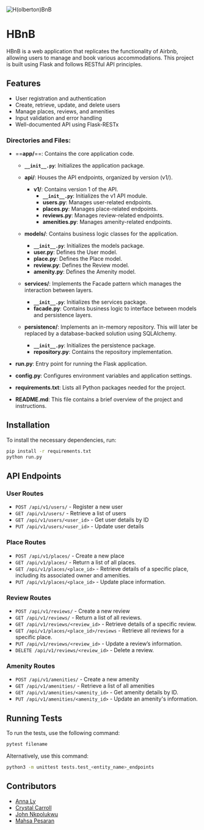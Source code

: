 ![H(olberton)BnB](https://github.com/mpesaran/hbnb/blob/786d6e184ef8ff367ba04ce2356f6f77e210fe9c/hbnb.png)
# HBnB
HBnB is a web application that replicates the functionality of Airbnb, allowing users to manage and book various accommodations. This project is built using Flask and follows RESTful API principles.

## Features

- User registration and authentication
- Create, retrieve, update, and delete users
- Manage places, reviews, and amenities
- Input validation and error handling
- Well-documented API using Flask-RESTx

### Directories and Files:

- ==**app/**==: Contains the core application code.
  - **`__init__.py`**: Initializes the application package.
  
  - **api/**: Houses the API endpoints, organized by version (v1/).
    - **v1/**: Contains version 1 of the API.
      - **`__init__.py`**: Initializes the v1 API module.
      - **users.py**: Manages user-related endpoints.
      - **places.py**: Manages place-related endpoints.
      - **reviews.py**: Manages review-related endpoints.
      - **amenities.py**: Manages amenity-related endpoints.
  
  - **models/**: Contains business logic classes for the application.
    - **`__init__.py`**: Initializes the models package.
    - **user.py**: Defines the User model.
    - **place.py**: Defines the Place model.
    - **review.py**: Defines the Review model.
    - **amenity.py**: Defines the Amenity model.
  
  - **services/**: Implements the Facade pattern which manages the interaction between layers.
    - **`__init__.py`**: Initializes the services package.
    - **facade.py**: Contains business logic to interface between models and persistence layers.

  - **persistence/**: Implements an in-memory repository. This will later be replaced by a database-backed solution using SQLAlchemy.
    - **`__init__.py`**: Initializes the persistence package.
    - **repository.py**: Contains the repository implementation.

- **run.py**: Entry point for running the Flask application.
  
- **config.py**: Configures environment variables and application settings.
  
- **requirements.txt**: Lists all Python packages needed for the project.
  
- **README.md**: This file contains a brief overview of the project and instructions.

## Installation

To install the necessary dependencies, run:

```bash
pip install -r requirements.txt
python run.py

```
## API Endpoints

### User Routes

- `POST /api/v1/users/` - Register a new user
- `GET /api/v1/users/` - Retrieve a list of users
- `GET /api/v1/users/<user_id>` - Get user details by ID
- `PUT /api/v1/users/<user_id>` - Update user details

### Place Routes

- `POST /api/v1/places/` - Create a new place
- `GET /api/v1/places/` - Return a list of all places.
- `GET /api/v1/places/<place_id>` - Retrieve details of a specific place, including its associated owner and amenities.
- `PUT /api/v1/places/<place_id>` - Update place information.

### Review Routes

- `POST /api/v1/reviews/` - Create a new review
- `GET /api/v1/reviews/` - Return a list of all reviews.
- `GET /api/v1/reviews/<review_id>` - Retrieve details of a specific review.
- `GET /api/v1/places/<place_id>/reviews` - Retrieve all reviews for a specific place.
- `PUT /api/v1/reviews/<review_id>` - Update a review’s information.
- `DELETE /api/v1/reviews/<review_id>` - Delete a review.

### Amenity Routes

- `POST /api/v1/amenities/` - Create a new amenity
- `GET /api/v1/amenities/` - Retrieve a list of all amenities
- `GET /api/v1/amenities/<amenity_id>` - Get amenity details by ID.
- `PUT /api/v1/amenities/<amenity_id>` - Update an amenity's information.

## Running Tests

To run the tests, use the following command:
 ```bash
 pytest filename
 ```

Alternatively, use this command:
```bash
python3 -m unittest tests.test_<entity_name>_endpoints
```

## Contributors
- [Anna Ly](https://github.com/aavly)
- [Crystal Carroll](https://github.com/Crystal-holberton)
- [John Nkpolukwu](https://github.com/Johnnsonkp)
- [Mahsa Pesaran](https://github.com/mpesaran)
